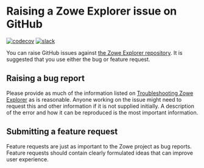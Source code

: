 # Raising a Zowe Explorer issue on GitHub

[![codecov](https://codecov.io/gh/zowe/vscode-extension-for-zowe/branch/main/graph/badge.svg)](https://codecov.io/gh/zowe/vscode-extension-for-zowe)
[![slack](https://img.shields.io/badge/chat-on%20Slack-blue)](https://app.slack.com/client/T1BAJVCTY/CUVE37Z5F)

You can raise GitHub issues against [the Zowe Explorer repository](https://github.com/zowe/vscode-extension-for-zowe/issues). It is suggested that you use either the bug or feature request.

## Raising a bug report

Please provide as much of the information listed on [Troubleshooting Zowe Explorer](troubleshoot-ze.md) as is reasonable. Anyone working on the issue might need to request this and other information if it is not supplied initially. A description of the error and how it can be reproduced is the most important information.

## Submitting a feature request

Feature requests are just as important to the Zowe project as bug reports. Feature requests should contain clearly formulated ideas that can improve user experience.
